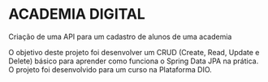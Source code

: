 # ACADEMIA DIGITAL

Criação de uma API para um cadastro de alunos de uma academia 

O objetivo deste projeto foi desenvolver um CRUD (Create, Read, Update e Delete) 
básico para aprender como funciona o Spring Data JPA na prática. O projeto foi desenvolvido 
para um curso na Plataforma DIO.
